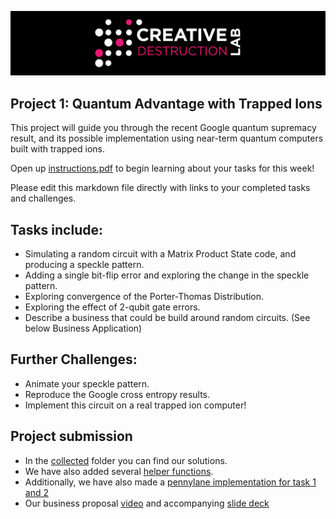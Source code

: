![CDL 2020 Cohort Project](../figures/CDL_logo.jpg)
## Project 1: Quantum Advantage with Trapped Ions 

This project will guide you through the recent Google quantum supremacy result, and its possible implementation using near-term quantum computers built with trapped ions.

Open up [instructions.pdf](https://github.com/CDL-Quantum/CohortProject_2021/tree/main/Week1_Trapped_Ions/instructions.pdf) to begin learning about your tasks for this week!

Please edit this markdown file directly with links to your completed tasks and challenges.  

## Tasks include:
* Simulating a random circuit with a Matrix Product State code, and producing a speckle pattern.
* Adding a single bit-flip error and exploring the change in the speckle pattern.
* Exploring convergence of the Porter-Thomas Distribution.
* Exploring the effect of 2-qubit gate errors.
* Describe a business that could be build around random circuits.  (See below Business Application)

## Further Challenges:
* Animate your speckle pattern.
* Reproduce the Google cross entropy results.
* Implement this circuit on a real trapped ion computer!


## Project submission
* In the [collected](https://github.com/edenian/CohortProject_2021/tree/main/Week1_Trapped_Ions/collected) folder you can find our solutions.
* We have also added several [helper functions](https://github.com/edenian/CohortProject_2021/tree/main/Week1_Trapped_Ions/collected/task_functions.jl).
* Additionally, we have also made a [pennylane implementation for task 1 and 2](https://github.com/edenian/CohortProject_2021/blob/main/Week1_Trapped_Ions/supremacy_pennylane.ipynb)
* Our business proposal [video](https://drive.google.com/file/d/14un0QcZAPzFebu80yCkA4NXwRZUjdDI_/view?usp=sharing) and accompanying [slide deck](https://drive.google.com/file/d/1PaEO5x007ML564jlR8ytTPmc7rERudiU/view?usp=sharing)


